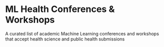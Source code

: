 # ML Health Conferences & Workshops

A curated list of academic Machine Learning conferences and workshops that accept health science and public health submissions
